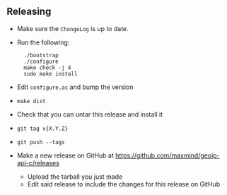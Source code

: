 ## Releasing

* Make sure the `ChangeLog` is up to date.
* Run the following:

        ./bootstrap
        ./configure
        make check -j 4
        sudo make install

* Edit `configure.ac` and bump the version
* `make dist`
* Check that you can untar this release and install it
* `git tag v{X.Y.Z}`
* `git push --tags`
* Make a new release on GitHub at https://github.com/maxmind/geoip-api-c/releases
    * Upload the tarball you just made
    * Edit said release to include the changes for this release on GitHub
